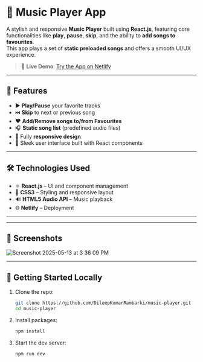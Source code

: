 # 🎵 Music Player App

A stylish and responsive **Music Player** built using **React.js**, featuring core functionalities like **play**, **pause**, **skip**, and the ability to **add songs to favourites**.  
This app plays a set of **static preloaded songs** and offers a smooth UI/UX experience.

> 🚀 **Live Demo**: [Try the App on Netlify](https://music8.netlify.app/)

---

## 📌 Features

- ▶️ **Play/Pause** your favorite tracks  
- ⏭️ **Skip** to next or previous song  
- ❤️ **Add/Remove songs to/from Favourites**  
- 🎧 **Static song list** (predefined audio files)  
- 📱 Fully **responsive design**  
- 💅 Sleek user interface built with React components

---

## 🛠️ Technologies Used

- ⚛️ **React.js** – UI and component management  
- 🎨 **CSS3** – Styling and responsive layout  
- 🔊 **HTML5 Audio API** – Music playback  
- 🌐 **Netlify** – Deployment

---


---

## 📸 Screenshots
![Screenshot 2025-05-13 at 3 36 09 PM](https://github.com/user-attachments/assets/508071e3-7845-4e2b-887e-a4e63c5792b6)


---

## 🚀 Getting Started Locally

1. Clone the repo:
   ```bash
   git clone https://github.com/DileepKumarRambarki/music-player.git
   cd music-player
2. Install packages:
   ```bash
   npm install
3. Start the dev server:
   ```bash
   npm run dev
   

